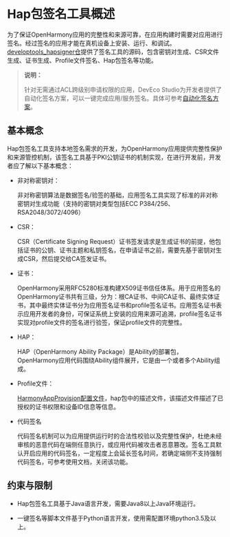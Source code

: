 # Hap包签名工具概述

为了保证OpenHarmony应用的完整性和来源可靠，在应用构建时需要对应用进行签名。经过签名的应用才能在真机设备上安装、运行、和调试。[developtools_hapsigner仓](https://gitee.com/openharmony/developtools_hapsigner)提供了签名工具的源码，包含密钥对生成、CSR文件生成、证书生成、Profile文件签名、Hap包签名等功能。

> **说明：** 
>
> 针对无需通过ACL跨级别申请权限的应用，DevEco Studio为开发者提供了自动化签名方案，可以一键完成应用/服务签名。具体可参考[自动化签名方案](https://developer.harmonyos.com/cn/docs/documentation/doc-guides/ohos-auto-configuring-signature-information-0000001271659465)。

## 基本概念

Hap包签名工具支持本地签名需求的开发，为OpenHarmony应用提供完整性保护和来源管控机制，该签名工具基于PKI公钥证书的机制实现，在进行开发前，开发者应了解以下基本概念：

 - 非对称密钥对：

   非对称密钥算法是数据签名/验签的基础，应用签名工具实现了标准的非对称密钥对生成功能（支持的密钥对类型包括ECC P384/256、RSA2048/3072/4096）

 - CSR：

   CSR（Certificate Signing Request）证书签发请求是生成证书的前提，他包括证书的公钥、证书主题和私钥签名，在申请证书之前，需要先基于密钥对生成CSR，然后提交给CA签发证书。

 - 证书：

   OpenHarmony采用RFC5280标准构建X509证书信任体系。用于应用签名的OpenHarmony证书共有三级，分为：根CA证书、中间CA证书、最终实体证书，其中最终实体证书分为应用签名证书和profile签名证书。应用签名证书表示应用开发者的身份，可保证系统上安装的应用来源可追溯，profile签名证书实现对profile文件的签名进行验签，保证profile文件的完整性。

 - HAP：

   HAP（OpenHarmony Ability Package）是Ability的部署包，OpenHarmony应用代码围绕Ability组件展开，它是由一个或者多个Ability组成。

 - Profile文件：

   [HarmonyAppProvision配置文件](app-provision-structure.md)，hap包中的描述文件，该描述文件描述了已授权的证书权限和设备ID信息等信息。

 - 代码签名

   代码签名机制可以为应用提供运行时的合法性校验以及完整性保护，杜绝未经审核的恶意代码在端侧任意执行，或应用代码被攻击者恶意篡改。签名工具默认开启应用的代码签名，一定程度上会延长签名时间，若确定端侧不支持强制代码签名，可参考使用文档，关闭该功能。

## 约束与限制

 - Hap包签名工具基于Java语言开发，需要Java8以上Java环境运行。

 - 一键签名等脚本文件基于Python语言开发，使用需配置环境python3.5及以上。
